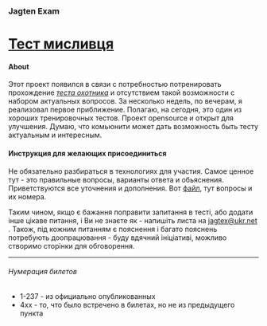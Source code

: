 ### Jagten Exam
# [Тест мисливця](https://jagtex.blogspot.com/)

#### About
Этот проект появился в связи с потребностью потренировать прохождение [_теста охотника_](https://jagtex.blogspot.com/) и отсутствием такой возможности с набором актуальных вопросов. За несколько недель, по вечерам, я реализовал первое приближение. Полагаю, на сегодня, это один из хороших тренировочных тестов. Проект opensource и открыт для улучшения. Думаю, что комьюнити может дать возможность быть тесту актуальным и интересным.

#### Инструкция для желающих присоединиться
Не обязательно разбираться в технологиях для участия. Самое ценное тут - это правильные вопросы, варианты ответа и обьяснения. Приветствуются все уточнения и дополнения. Вот [файл](https://github.com/Olezha/jagtex/blob/master/quiz/test.xml), тут вопросы и их номера.

Таким чином, якщо є бажання поправити запитання в тесті, або додати інше цікаве питання, і Ви не знаєте як - напишіть листа на jagtex@ukr.net . Також, під кожним питанням є пояснення і багато пояснень потребують доопрацювання - буду вдячний ініціативі, можливо створимо сторінки для обговорення.

---

###### Нумерация билетов
- 1-237 - из официально опубликованных
- 4xx - то, что было встречено в билетах, но не из предыдущего пункта
